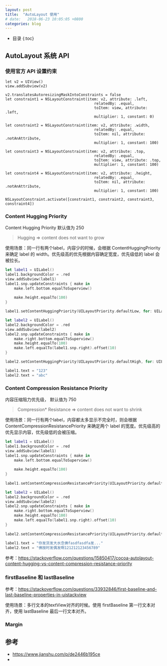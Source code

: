```yaml
---
layout: post
title:  "AutoLayout 使用"
# date:   2018-06-23 10:05:05 +0800
categories: blog
---
```


* 目录
{:toc}


## AutoLayout 系统 API

### 使用官方 API 设置约束
```
let v2 = UIView()
view.addSubview(v2)

v2.translatesAutoresizingMaskIntoConstraints = false
let constraint1 = NSLayoutConstraint(item: v2, attribute: .left,
                                        relatedBy: .equal,
                                        toItem: view, attribute: .left,
                                        multiplier: 1, constant: 0)

let constraint2 = NSLayoutConstraint(item: v2, attribute: .width,
                                        relatedBy: .equal,
                                        toItem: nil, attribute: .notAnAttribute,
                                        multiplier: 1, constant: 100)

let constraint3 = NSLayoutConstraint(item: v2, attribute: .top,
                                        relatedBy: .equal,
                                        toItem: view, attribute: .top,
                                        multiplier: 1, constant: 100)

let constraint4 = NSLayoutConstraint(item: v2, attribute: .height,
                                        relatedBy: .equal,
                                        toItem: nil, attribute: .notAnAttribute,
                                        multiplier: 1, constant: 100)

NSLayoutConstraint.activate([constraint1, constraint2, constraint3, constraint4])
```

### Content Hugging Priority

Content Hugging Priority 默认值为 250

> Hugging => content does not want to grow

使用场景：同一行有两个label，内容少的时候，会根据 ContentHuggingPriority 来确定 label 的 width。优先级高的优先根据内容确定宽度，优先级低的 label 会被拉长。

``` Swift
let label1 = UILabel()
label1.backgroundColor = .red
view.addSubview(label1)
label1.snp.updateConstraints { make in
    make.left.bottom.equalToSuperview()
    
    make.height.equalTo(100)
}

label1.setContentHuggingPriority(UILayoutPriority.defaultLow, for: UILayoutConstraintAxis.horizontal)

let label2 = UILabel()
label2.backgroundColor = .red
view.addSubview(label2)
label2.snp.updateConstraints { make in
    make.right.bottom.equalToSuperview()
    make.height.equalTo(100)
    make.left.equalTo(label1.snp.right).offset(10)
}

label2.setContentHuggingPriority(UILayoutPriority.defaultHigh, for: UILayoutConstraintAxis.horizontal)

label1.text = "123"
label2.text = "abc"
```

### Content Compression Resistance Priority

内容压缩阻力优先级， 默认值为 750

> Compression* Resistance => content does not want to shrink

使用场景：同一行有两个label，内容都太多显示不完全时，则会根据 ContentCompressionResistancePriority 来确定两个 label 的宽度。优先级高的优先显示内容，优先级低的会被压缩。

``` Swift
let label1 = UILabel()
label1.backgroundColor = .red
view.addSubview(label1)
label1.snp.updateConstraints { make in
    make.left.bottom.equalToSuperview()
    
    make.height.equalTo(100)
}
        
label1.setContentCompressionResistancePriority(UILayoutPriority.defaultHigh, for: UILayoutConstraintAxis.horizontal)

let label2 = UILabel()
label2.backgroundColor = .red
view.addSubview(label2)
label2.snp.updateConstraints { make in
    make.right.bottom.equalToSuperview()
    make.height.equalTo(100)
    make.left.equalTo(label1.snp.right).offset(10)
}
        
label2.setContentCompressionResistancePriority(UILayoutPriority.defaultLow, for: UILayoutConstraintAxis.horizontal)
        
label1.text = "你发货发大水念佛fasdfasdfa发..."
label2.text = "佛按时发偶发啊121212123456789"
```

参考：https://stackoverflow.com/questions/15850417/cocoa-autolayout-content-hugging-vs-content-compression-resistance-priority

### firstBaseline 和 lastBaseline

参考：https://stackoverflow.com/questions/33932846/first-baseline-and-last-baseline-properties-in-uistackview

使用场景：多行文本的textView对齐的时候。使用 firstBaseline 第一行文本对齐，使用 lastBaseline 最后一行文本对齐。

### Margin


## 参考

- https://www.jianshu.com/p/de2446b195ce
- 